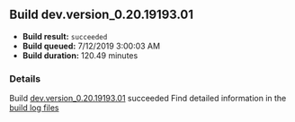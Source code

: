 ## Build dev.version_0.20.19193.01
- **Build result:** `succeeded`
- **Build queued:** 7/12/2019 3:00:03 AM
- **Build duration:** 120.49 minutes
### Details
Build [dev.version_0.20.19193.01](https://winappstudio.visualstudio.com/web/build.aspx?pcguid=a4ef43be-68ce-4195-a619-079b4d9834c2&builduri=vstfs%3a%2f%2f%2fBuild%2fBuild%2f29545) succeeded
Find detailed information in the [build log files](https://uwpctdiags.blob.core.windows.net/buildlogs/dev.version_0.20.19193.01_logs.zip)
